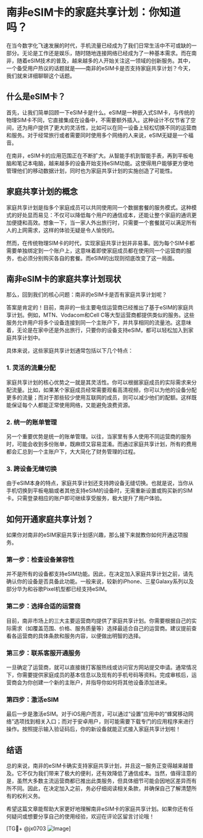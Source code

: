 # 南非eSIM卡的家庭共享计划：你知道吗？

在当今数字化飞速发展的时代，手机流量已经成为了我们日常生活中不可或缺的一部分。无论是工作还是娱乐，随时随地连接网络已经成为了一种基本需求。而在南非，随着eSIM技术的普及，越来越多的人开始关注这一领域的创新服务。其中，一个备受用户热议的话题就是——南非的eSIM卡是否支持家庭共享计划？今天，我们就来详细聊聊这个话题。

## 什么是eSIM卡？

首先，让我们简单回顾一下eSIM卡是什么。eSIM是一种嵌入式SIM卡，与传统的物理SIM卡不同，它直接集成在设备中，不需要额外插入。这种设计不仅节省了空间，还为用户提供了更大的灵活性，比如可以在同一设备上轻松切换不同的运营商和服务。对于经常旅行或者需要同时使用多个网络的人来说，eSIM无疑是一个福音。

在南非，eSIM卡的应用范围正在不断扩大。从智能手机到智能手表，再到平板电脑和笔记本电脑，越来越多的设备开始支持eSIM功能。这使得用户能够更方便地管理他们的移动数据计划，同时也为家庭共享计划的实施创造了可能性。

## 家庭共享计划的概念

家庭共享计划是指多个家庭成员可以共同使用同一个数据套餐的服务模式。这种模式的好处显而易见：不仅可以降低每个用户的通信成本，还能让整个家庭的通讯更加便捷和高效。想象一下，当一家人外出旅行时，只需要一个套餐就可以满足所有人的上网需求，这样的体验无疑是令人愉悦的。

然而，在传统物理SIM卡的时代，实现家庭共享计划并非易事。因为每个SIM卡都需要单独绑定到一个账户上，这意味着即使家庭成员都在使用同一个运营商的服务，也必须分别购买各自的套餐。而eSIM的出现则彻底改变了这一局面。

## 南非eSIM卡的家庭共享计划现状

那么，回到我们的核心问题：南非的eSIM卡是否有家庭共享计划呢？

答案是肯定的！目前，南非的一些主要电信运营商已经推出了基于eSIM的家庭共享计划。例如，MTN、Vodacom和Cell C等大型运营商都提供类似的服务。这些服务允许用户将多个设备连接到同一个主账户下，并共享相同的流量池。这意味着，无论是在家中还是外出旅行，只要你的设备支持eSIM，都可以轻松加入到家庭共享计划中。

具体来说，这些家庭共享计划通常包括以下几个特点：

### 1. **灵活的流量分配**
家庭共享计划的核心优势之一就是其灵活性。你可以根据家庭成员的实际需求来分配流量。比如，如果某个家庭成员经常需要观看高清视频，你可以为他的设备分配更多的流量；而对于那些较少使用互联网的成员，则可以减少他们的配额。这样既能保证每个人都能正常使用网络，又能避免浪费资源。

### 2. **统一的账单管理**
另一个重要优势是统一的账单管理。以往，当家里有多人使用不同运营商的服务时，可能会收到多份账单，既麻烦又容易混淆。而通过家庭共享计划，所有的费用都会汇总到一个主账户下，大大简化了财务管理的过程。

### 3. **跨设备无缝切换**
由于eSIM本身的特点，家庭共享计划还支持跨设备无缝切换。也就是说，当你从手机切换到平板电脑或者其他支持eSIM的设备时，无需重新设置或购买新的SIM卡。只需登录相应的账户即可继续享受服务，极大提升了用户体验。

## 如何开通家庭共享计划？

如果你对南非的eSIM家庭共享计划感兴趣，那么接下来就教你如何开通这项服务。

### 第一步：检查设备兼容性
并不是所有的设备都支持eSIM功能。因此，在决定加入家庭共享计划之前，请先确认你的设备是否具备此功能。一般来说，较新的iPhone、三星Galaxy系列以及部分华为和谷歌Pixel机型都已经支持eSIM。

### 第二步：选择合适的运营商
目前，南非市场上的三大主要运营商均提供了家庭共享计划。你需要根据自己的实际需求（如覆盖范围、价格、服务质量等）选择最适合自己的运营商。建议提前查看各运营商的具体条款和服务内容，以便做出明智的选择。

### 第三步：联系客服开通服务
一旦确定了运营商，就可以直接拨打客服热线或访问官方网站提交申请。通常情况下，你需要提供家庭成员的基本信息以及现有的手机号码等资料。完成审核后，运营商会为你创建一个新的主账户，并指导你如何将其他设备添加进来。

### 第四步：激活eSIM
最后一步是激活eSIM。对于iOS用户而言，可以通过“设置”应用中的“蜂窝移动网络”选项找到相关入口；而对于安卓用户，则可能需要下载专门的应用程序来进行操作。按照提示输入验证码后，你的新设备就能正式接入家庭共享计划啦！

## 结语

总的来说，南非的eSIM卡确实支持家庭共享计划，并且这一服务正变得越来越普及。它不仅为我们带来了极大的便利，还有效降低了通信成本。当然，值得注意的是，虽然大多数主流运营商都已推出此类服务，但具体细节可能会因地区差异而有所不同。因此，在决定加入之前，务必仔细阅读相关条款，并确保自己了解清楚所有的权利义务。

希望这篇文章能帮助大家更好地理解南非eSIM卡的家庭共享计划。如果你还有任何疑问或想要分享自己的使用经验，欢迎在评论区留言讨论哦！

[TG💪+ @jx0703 ![Image](https://github.com/user-attachments/assets/dbca1d08-cadb-493c-b0ec-ad6f7a83f270)]